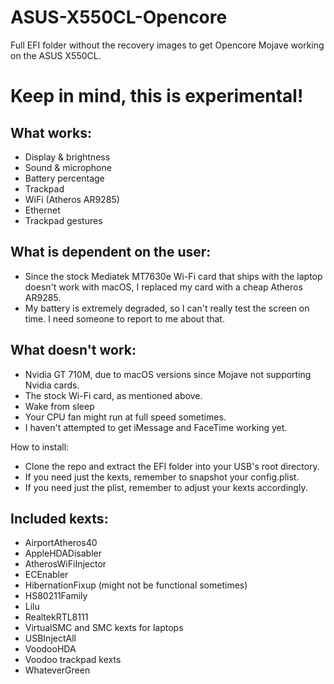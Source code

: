 # ASUS-X550CL-Opencore
Full EFI folder without the recovery images to get Opencore Mojave working on the ASUS X550CL.

# Keep in mind, this is experimental!

## What works:
- Display & brightness
- Sound & microphone
- Battery percentage
- Trackpad
- WiFi (Atheros AR9285)
- Ethernet
- Trackpad gestures

## What is dependent on the user:
- Since the stock Mediatek MT7630e Wi-Fi card that ships with the laptop doesn't work with macOS, I replaced my card with a cheap Atheros AR9285.
- My battery is extremely degraded, so I can't really test the screen on time. I need someone to report to me about that.

## What doesn't work:
- Nvidia GT 710M, due to macOS versions since Mojave not supporting Nvidia cards.
- The stock Wi-Fi card, as mentioned above.
- Wake from sleep
- Your CPU fan might run at full speed sometimes.
- I haven't attempted to get iMessage and FaceTime working yet.

How to install:
- Clone the repo and extract the EFI folder into your USB's root directory.
- If you need just the kexts, remember to snapshot your config.plist.
- If you need just the plist, remember to adjust your kexts accordingly.

## Included kexts:
- AirportAtheros40
- AppleHDADisabler
- AtherosWiFiInjector
- ECEnabler
- HibernationFixup (might not be functional sometimes)
- HS80211Family
- Lilu
- RealtekRTL8111
- VirtualSMC and SMC kexts for laptops
- USBInjectAll
- VoodooHDA
- Voodoo trackpad kexts
- WhateverGreen
